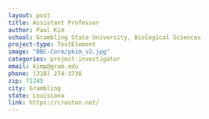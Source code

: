 ```yaml
---
layout: post
title: Assistant Professor
author: Paul Kim
school: Grambling State University, Biological Sciences
project-type: TestElement
image: "BBC-Core/pkim_v2.jpg"
categories: project-investigator
email: kimp@gram.edu
phone: (318) 274-3738
zip: 71245
city: Grambling
state: Louisiana
link: https://crouton.net/
---
```


